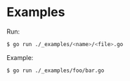# Examples

Run:
```bash
$ go run ./_examples/<name>/<file>.go
```

Example:
```bash
$ go run ./_examples/foo/bar.go
```
